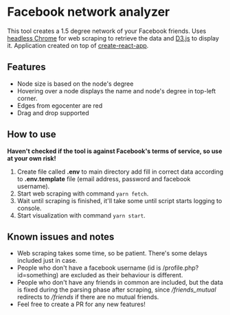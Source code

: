 # Facebook network analyzer
This tool creates a 1.5 degree network of your Facebook friends.
Uses [headless Chrome](https://github.com/GoogleChrome/puppeteer) for web scraping to retrieve the data and [D3.js](https://d3js.org/) to display it. Application created on top of [create-react-app](https://github.com/facebookincubator/create-react-app).

## Features
* Node size is based on the node's degree
* Hovering over a node displays the name and node's degree in top-left corner.
* Edges from egocenter are red
* Drag and drop supported

## How to use

**Haven't checked if the tool is against Facebook's terms of service, so use at your own risk!**

1. Create file called **.env** to main directory add fill in correct data according to **.env.template** file (email address, password and facebook username).
2. Start web scraping with command `yarn fetch`.
3. Wait until scraping is finished, it'll take some until script starts logging to console.
4. Start visualization with command `yarn start`.

## Known issues and notes
* Web scraping takes some time, so be patient. There's some delays included just in case.
* People who don't have a facebook username (id is /profile.php?id=something) are excluded as their behaviour is different.
* People who don't have any friends in common are included, but the data is fixed during the parsing phase after scraping, since */friends_mutual* redirects to */friends* if there are no mutual friends.
* Feel free to create a PR for any new features!